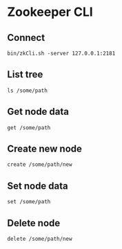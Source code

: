 # Zookeeper CLI

## Connect
```
bin/zkCli.sh -server 127.0.0.1:2181
```

## List tree
```
ls /some/path
```

## Get node data
```
get /some/path
```

## Create new node
```
create /some/path/new
```

## Set node data
```
set /some/path
```

## Delete node
```
delete /some/path/new
```
